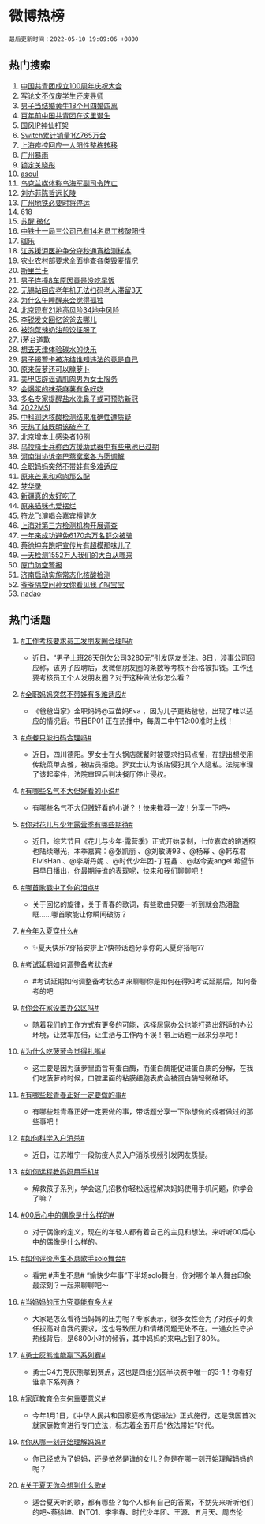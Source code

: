 # 微博热榜

`最后更新时间：2022-05-10 19:09:06 +0800`

## 热门搜索

1. [中国共青团成立100周年庆祝大会](https://m.weibo.cn/search?containerid=100103type%3D1%26t%3D10%26q%3D%23%E4%B8%AD%E5%9B%BD%E5%85%B1%E9%9D%92%E5%9B%A2%E6%88%90%E7%AB%8B100%E5%91%A8%E5%B9%B4%E5%BA%86%E7%A5%9D%E5%A4%A7%E4%BC%9A%23&stream_entry_id=51&isnewpage=1&extparam=seat%3D1%26c_type%3D51%26filter_type%3Drealtimehot%26cate%3D10103%26pos%3D0%26dgr%3D0%26display_time%3D1652180945%26pre_seqid%3D1652180945702027325217&luicode=10000011&lfid=106003type%253D25%2526t%253D3%2526disable_hot%253D1%2526filter_type%253Drealtimehot)
1. [写论文不仅废学生还废导师](https://m.weibo.cn/search?containerid=100103type%3D1%26t%3D10%26q%3D%23%E5%86%99%E8%AE%BA%E6%96%87%E4%B8%8D%E4%BB%85%E5%BA%9F%E5%AD%A6%E7%94%9F%E8%BF%98%E5%BA%9F%E5%AF%BC%E5%B8%88%23&stream_entry_id=31&isnewpage=1&extparam=seat%3D1%26flag%3D16%26filter_type%3Drealtimehot%26dgr%3D0%26realpos%3D1%26c_type%3D31%26lcate%3D5001%26pos%3D0%26cate%3D0%26display_time%3D1652180945%26pre_seqid%3D1652180945702027325217&luicode=10000011&lfid=106003type%253D25%2526t%253D3%2526disable_hot%253D1%2526filter_type%253Drealtimehot)
1. [男子当结婚黄牛18个月四婚四离](https://m.weibo.cn/search?containerid=100103type%3D1%26t%3D10%26q%3D%23%E7%94%B7%E5%AD%90%E5%BD%93%E7%BB%93%E5%A9%9A%E9%BB%84%E7%89%9B18%E4%B8%AA%E6%9C%88%E5%9B%9B%E5%A9%9A%E5%9B%9B%E7%A6%BB%23&stream_entry_id=31&isnewpage=1&extparam=seat%3D1%26flag%3D0%26filter_type%3Drealtimehot%26dgr%3D0%26realpos%3D2%26c_type%3D31%26lcate%3D5001%26pos%3D1%26cate%3D0%26display_time%3D1652180945%26pre_seqid%3D1652180945702027325217&luicode=10000011&lfid=106003type%253D25%2526t%253D3%2526disable_hot%253D1%2526filter_type%253Drealtimehot)
1. [百年前中国共青团在这里诞生](https://m.weibo.cn/search?containerid=100103type%3D1%26t%3D10%26q%3D%23%E7%99%BE%E5%B9%B4%E5%89%8D%E4%B8%AD%E5%9B%BD%E5%85%B1%E9%9D%92%E5%9B%A2%E5%9C%A8%E8%BF%99%E9%87%8C%E8%AF%9E%E7%94%9F%23&stream_entry_id=31&isnewpage=1&extparam=seat%3D1%26flag%3D0%26filter_type%3Drealtimehot%26dgr%3D0%26realpos%3D3%26c_type%3D31%26lcate%3D5001%26pos%3D2%26cate%3D0%26display_time%3D1652180945%26pre_seqid%3D1652180945702027325217&luicode=10000011&lfid=106003type%253D25%2526t%253D3%2526disable_hot%253D1%2526filter_type%253Drealtimehot)
1. [国风IP神仙打架](https://m.weibo.cn/search?containerid=100103type%3D1%26t%3D10%26q%3D%23%E5%9B%BD%E9%A3%8EIP%E7%A5%9E%E4%BB%99%E6%89%93%E6%9E%B6%23&stream_entry_id=31&isnewpage=1&extparam=seat%3D1%26adid%3D153886%26filter_type%3Drealtimehot%26dgr%3D0%26c_type%3D31%26lcate%3D5001%26pos%3D3%26cate%3D0%26display_time%3D1652180945%26pre_seqid%3D1652180945702027325217&luicode=10000011&lfid=106003type%253D25%2526t%253D3%2526disable_hot%253D1%2526filter_type%253Drealtimehot)
1. [Switch累计销量1亿765万台](https://m.weibo.cn/search?containerid=100103type%3D1%26t%3D10%26q%3D%23Switch%E7%B4%AF%E8%AE%A1%E9%94%80%E9%87%8F1%E4%BA%BF765%E4%B8%87%E5%8F%B0%23&stream_entry_id=31&isnewpage=1&extparam=seat%3D1%26flag%3D1%26filter_type%3Drealtimehot%26dgr%3D0%26realpos%3D4%26c_type%3D31%26lcate%3D5001%26pos%3D4%26cate%3D0%26display_time%3D1652180945%26pre_seqid%3D1652180945702027325217&luicode=10000011&lfid=106003type%253D25%2526t%253D3%2526disable_hot%253D1%2526filter_type%253Drealtimehot)
1. [上海疾控回应一人阳性整栋转移](https://m.weibo.cn/search?containerid=100103type%3D1%26t%3D10%26q%3D%23%E4%B8%8A%E6%B5%B7%E7%96%BE%E6%8E%A7%E5%9B%9E%E5%BA%94%E4%B8%80%E4%BA%BA%E9%98%B3%E6%80%A7%E6%95%B4%E6%A0%8B%E8%BD%AC%E7%A7%BB%23&stream_entry_id=31&isnewpage=1&extparam=seat%3D1%26flag%3D0%26filter_type%3Drealtimehot%26dgr%3D0%26realpos%3D5%26c_type%3D31%26lcate%3D5001%26pos%3D5%26cate%3D0%26display_time%3D1652180945%26pre_seqid%3D1652180945702027325217&luicode=10000011&lfid=106003type%253D25%2526t%253D3%2526disable_hot%253D1%2526filter_type%253Drealtimehot)
1. [广州暴雨](https://m.weibo.cn/search?containerid=100103type%3D1%26t%3D10%26q%3D%23%E5%B9%BF%E5%B7%9E%E6%9A%B4%E9%9B%A8%23&stream_entry_id=31&isnewpage=1&extparam=seat%3D1%26flag%3D0%26filter_type%3Drealtimehot%26dgr%3D0%26realpos%3D6%26c_type%3D31%26lcate%3D5001%26pos%3D6%26cate%3D0%26display_time%3D1652180945%26pre_seqid%3D1652180945702027325217&luicode=10000011&lfid=106003type%253D25%2526t%253D3%2526disable_hot%253D1%2526filter_type%253Drealtimehot)
1. [锁定关晓彤](https://m.weibo.cn/search?containerid=100103type%3D1%26t%3D10%26q%3D%23%E9%94%81%E5%AE%9A%E5%85%B3%E6%99%93%E5%BD%A4%23&stream_entry_id=31&isnewpage=1&extparam=seat%3D1%26adid%3D153786%26topic_ad%3D1%26filter_type%3Drealtimehot%26dgr%3D0%26c_type%3D31%26lcate%3D5001%26pos%3D7%26cate%3D0%26display_time%3D1652180945%26pre_seqid%3D1652180945702027325217&luicode=10000011&lfid=106003type%253D25%2526t%253D3%2526disable_hot%253D1%2526filter_type%253Drealtimehot)
1. [asoul](https://m.weibo.cn/search?containerid=100103type%3D1%26t%3D10%26q%3Dasoul&stream_entry_id=31&isnewpage=1&extparam=seat%3D1%26flag%3D1%26filter_type%3Drealtimehot%26dgr%3D0%26realpos%3D7%26c_type%3D31%26lcate%3D5001%26pos%3D8%26cate%3D0%26display_time%3D1652180945%26pre_seqid%3D1652180945702027325217&luicode=10000011&lfid=106003type%253D25%2526t%253D3%2526disable_hot%253D1%2526filter_type%253Drealtimehot)
1. [乌克兰媒体称乌海军副司令阵亡](https://m.weibo.cn/search?containerid=100103type%3D1%26t%3D10%26q%3D%23%E4%B9%8C%E5%85%8B%E5%85%B0%E5%AA%92%E4%BD%93%E7%A7%B0%E4%B9%8C%E6%B5%B7%E5%86%9B%E5%89%AF%E5%8F%B8%E4%BB%A4%E9%98%B5%E4%BA%A1%23&stream_entry_id=31&isnewpage=1&extparam=seat%3D1%26flag%3D1%26filter_type%3Drealtimehot%26dgr%3D0%26realpos%3D8%26c_type%3D31%26lcate%3D5001%26pos%3D9%26cate%3D0%26display_time%3D1652180945%26pre_seqid%3D1652180945702027325217&luicode=10000011&lfid=106003type%253D25%2526t%253D3%2526disable_hot%253D1%2526filter_type%253Drealtimehot)
1. [刘亦菲陈哲远长陵](https://m.weibo.cn/search?containerid=100103type%3D1%26t%3D10%26q%3D%23%E5%88%98%E4%BA%A6%E8%8F%B2%E9%99%88%E5%93%B2%E8%BF%9C%E9%95%BF%E9%99%B5%23&stream_entry_id=31&isnewpage=1&extparam=seat%3D1%26flag%3D0%26filter_type%3Drealtimehot%26dgr%3D0%26realpos%3D9%26c_type%3D31%26lcate%3D5001%26pos%3D10%26cate%3D0%26display_time%3D1652180945%26pre_seqid%3D1652180945702027325217&luicode=10000011&lfid=106003type%253D25%2526t%253D3%2526disable_hot%253D1%2526filter_type%253Drealtimehot)
1. [广州地铁必要时将停运](https://m.weibo.cn/search?containerid=100103type%3D1%26t%3D10%26q%3D%23%E5%B9%BF%E5%B7%9E%E5%9C%B0%E9%93%81%E5%BF%85%E8%A6%81%E6%97%B6%E5%B0%86%E5%81%9C%E8%BF%90%23&stream_entry_id=31&isnewpage=1&extparam=seat%3D1%26flag%3D0%26filter_type%3Drealtimehot%26dgr%3D0%26realpos%3D10%26c_type%3D31%26lcate%3D5001%26pos%3D11%26cate%3D0%26display_time%3D1652180945%26pre_seqid%3D1652180945702027325217&luicode=10000011&lfid=106003type%253D25%2526t%253D3%2526disable_hot%253D1%2526filter_type%253Drealtimehot)
1. [618](https://m.weibo.cn/search?containerid=100103type%3D1%26t%3D10%26q%3D%23618%23&stream_entry_id=31&isnewpage=1&extparam=seat%3D1%26flag%3D2%26filter_type%3Drealtimehot%26dgr%3D0%26realpos%3D11%26c_type%3D31%26lcate%3D5001%26pos%3D12%26cate%3D0%26display_time%3D1652180945%26pre_seqid%3D1652180945702027325217&luicode=10000011&lfid=106003type%253D25%2526t%253D3%2526disable_hot%253D1%2526filter_type%253Drealtimehot)
1. [苏醒 破亿](https://m.weibo.cn/search?containerid=100103type%3D1%26t%3D10%26q%3D%E8%8B%8F%E9%86%92+%E7%A0%B4%E4%BA%BF&stream_entry_id=31&isnewpage=1&extparam=seat%3D1%26flag%3D2%26filter_type%3Drealtimehot%26dgr%3D0%26realpos%3D12%26c_type%3D31%26lcate%3D5001%26pos%3D13%26cate%3D0%26display_time%3D1652180945%26pre_seqid%3D1652180945702027325217&luicode=10000011&lfid=106003type%253D25%2526t%253D3%2526disable_hot%253D1%2526filter_type%253Drealtimehot)
1. [中铁十一局三公司已有14名员工核酸阳性](https://m.weibo.cn/search?containerid=100103type%3D1%26t%3D10%26q%3D%23%E4%B8%AD%E9%93%81%E5%8D%81%E4%B8%80%E5%B1%80%E4%B8%89%E5%85%AC%E5%8F%B8%E5%B7%B2%E6%9C%8914%E5%90%8D%E5%91%98%E5%B7%A5%E6%A0%B8%E9%85%B8%E9%98%B3%E6%80%A7%23&stream_entry_id=31&isnewpage=1&extparam=seat%3D1%26flag%3D1%26filter_type%3Drealtimehot%26dgr%3D0%26realpos%3D13%26c_type%3D31%26lcate%3D5001%26pos%3D14%26cate%3D0%26display_time%3D1652180945%26pre_seqid%3D1652180945702027325217&luicode=10000011&lfid=106003type%253D25%2526t%253D3%2526disable_hot%253D1%2526filter_type%253Drealtimehot)
1. [珈乐](https://m.weibo.cn/search?containerid=100103type%3D1%26t%3D10%26q%3D%E7%8F%88%E4%B9%90&stream_entry_id=31&isnewpage=1&extparam=seat%3D1%26flag%3D1%26filter_type%3Drealtimehot%26dgr%3D0%26realpos%3D14%26c_type%3D31%26lcate%3D5001%26pos%3D15%26cate%3D0%26display_time%3D1652180945%26pre_seqid%3D1652180945702027325217&luicode=10000011&lfid=106003type%253D25%2526t%253D3%2526disable_hot%253D1%2526filter_type%253Drealtimehot)
1. [江苏援沪医护争分夺秒通宵检测样本](https://m.weibo.cn/search?containerid=100103type%3D1%26t%3D10%26q%3D%23%E6%B1%9F%E8%8B%8F%E6%8F%B4%E6%B2%AA%E5%8C%BB%E6%8A%A4%E4%BA%89%E5%88%86%E5%A4%BA%E7%A7%92%E9%80%9A%E5%AE%B5%E6%A3%80%E6%B5%8B%E6%A0%B7%E6%9C%AC%23&stream_entry_id=31&isnewpage=1&extparam=seat%3D1%26adid%3D153930%26flag%3D0%26filter_type%3Drealtimehot%26dgr%3D0%26realpos%3D15%26c_type%3D31%26lcate%3D5001%26pos%3D16%26cate%3D0%26display_time%3D1652180945%26pre_seqid%3D1652180945702027325217&luicode=10000011&lfid=106003type%253D25%2526t%253D3%2526disable_hot%253D1%2526filter_type%253Drealtimehot)
1. [农业农村部要求全面排查各类毁麦情况](https://m.weibo.cn/search?containerid=100103type%3D1%26t%3D10%26q%3D%23%E5%86%9C%E4%B8%9A%E5%86%9C%E6%9D%91%E9%83%A8%E8%A6%81%E6%B1%82%E5%85%A8%E9%9D%A2%E6%8E%92%E6%9F%A5%E5%90%84%E7%B1%BB%E6%AF%81%E9%BA%A6%E6%83%85%E5%86%B5%23&stream_entry_id=31&isnewpage=1&extparam=seat%3D1%26flag%3D0%26filter_type%3Drealtimehot%26dgr%3D0%26realpos%3D16%26c_type%3D31%26lcate%3D5001%26pos%3D17%26cate%3D0%26display_time%3D1652180945%26pre_seqid%3D1652180945702027325217&luicode=10000011&lfid=106003type%253D25%2526t%253D3%2526disable_hot%253D1%2526filter_type%253Drealtimehot)
1. [斯里兰卡](https://m.weibo.cn/search?containerid=100103type%3D1%26t%3D10%26q%3D%E6%96%AF%E9%87%8C%E5%85%B0%E5%8D%A1&stream_entry_id=31&isnewpage=1&extparam=seat%3D1%26flag%3D1%26filter_type%3Drealtimehot%26dgr%3D0%26realpos%3D17%26c_type%3D31%26lcate%3D5001%26pos%3D18%26cate%3D0%26display_time%3D1652180945%26pre_seqid%3D1652180945702027325217&luicode=10000011&lfid=106003type%253D25%2526t%253D3%2526disable_hot%253D1%2526filter_type%253Drealtimehot)
1. [男子连撞8车原因竟是没吃早饭](https://m.weibo.cn/search?containerid=100103type%3D1%26t%3D10%26q%3D%23%E7%94%B7%E5%AD%90%E8%BF%9E%E6%92%9E8%E8%BD%A6%E5%8E%9F%E5%9B%A0%E7%AB%9F%E6%98%AF%E6%B2%A1%E5%90%83%E6%97%A9%E9%A5%AD%23&stream_entry_id=31&isnewpage=1&extparam=seat%3D1%26flag%3D0%26filter_type%3Drealtimehot%26dgr%3D0%26realpos%3D18%26c_type%3D31%26lcate%3D5001%26pos%3D19%26cate%3D0%26display_time%3D1652180945%26pre_seqid%3D1652180945702027325217&luicode=10000011&lfid=106003type%253D25%2526t%253D3%2526disable_hot%253D1%2526filter_type%253Drealtimehot)
1. [无锡站回应老年机无法扫码老人滞留3天](https://m.weibo.cn/search?containerid=100103type%3D1%26t%3D10%26q%3D%23%E6%97%A0%E9%94%A1%E7%AB%99%E5%9B%9E%E5%BA%94%E8%80%81%E5%B9%B4%E6%9C%BA%E6%97%A0%E6%B3%95%E6%89%AB%E7%A0%81%E8%80%81%E4%BA%BA%E6%BB%9E%E7%95%993%E5%A4%A9%23&stream_entry_id=31&isnewpage=1&extparam=seat%3D1%26flag%3D1%26filter_type%3Drealtimehot%26dgr%3D0%26realpos%3D19%26c_type%3D31%26lcate%3D5001%26pos%3D20%26cate%3D0%26display_time%3D1652180945%26pre_seqid%3D1652180945702027325217&luicode=10000011&lfid=106003type%253D25%2526t%253D3%2526disable_hot%253D1%2526filter_type%253Drealtimehot)
1. [为什么午睡醒来会觉得孤独](https://m.weibo.cn/search?containerid=100103type%3D1%26t%3D10%26q%3D%23%E4%B8%BA%E4%BB%80%E4%B9%88%E5%8D%88%E7%9D%A1%E9%86%92%E6%9D%A5%E4%BC%9A%E8%A7%89%E5%BE%97%E5%AD%A4%E7%8B%AC%23&stream_entry_id=31&isnewpage=1&extparam=seat%3D1%26flag%3D1%26filter_type%3Drealtimehot%26dgr%3D0%26realpos%3D20%26c_type%3D31%26lcate%3D5001%26pos%3D21%26cate%3D0%26display_time%3D1652180945%26pre_seqid%3D1652180945702027325217&luicode=10000011&lfid=106003type%253D25%2526t%253D3%2526disable_hot%253D1%2526filter_type%253Drealtimehot)
1. [北京现有21地高风险34地中风险](https://m.weibo.cn/search?containerid=100103type%3D1%26t%3D10%26q%3D%23%E5%8C%97%E4%BA%AC%E7%8E%B0%E6%9C%8921%E5%9C%B0%E9%AB%98%E9%A3%8E%E9%99%A934%E5%9C%B0%E4%B8%AD%E9%A3%8E%E9%99%A9%23&stream_entry_id=31&isnewpage=1&extparam=seat%3D1%26flag%3D1%26filter_type%3Drealtimehot%26dgr%3D0%26realpos%3D21%26c_type%3D31%26lcate%3D5001%26pos%3D22%26cate%3D0%26display_time%3D1652180945%26pre_seqid%3D1652180945702027325217&luicode=10000011&lfid=106003type%253D25%2526t%253D3%2526disable_hot%253D1%2526filter_type%253Drealtimehot)
1. [李锐发文回忆爸爸去哪儿](https://m.weibo.cn/search?containerid=100103type%3D1%26t%3D10%26q%3D%23%E6%9D%8E%E9%94%90%E5%8F%91%E6%96%87%E5%9B%9E%E5%BF%86%E7%88%B8%E7%88%B8%E5%8E%BB%E5%93%AA%E5%84%BF%23&stream_entry_id=31&isnewpage=1&extparam=seat%3D1%26flag%3D0%26filter_type%3Drealtimehot%26dgr%3D0%26realpos%3D22%26c_type%3D31%26lcate%3D5001%26pos%3D23%26cate%3D0%26display_time%3D1652180945%26pre_seqid%3D1652180945702027325217&luicode=10000011&lfid=106003type%253D25%2526t%253D3%2526disable_hot%253D1%2526filter_type%253Drealtimehot)
1. [被泡菜辣奶油煎饺征服了](https://m.weibo.cn/search?containerid=100103type%3D1%26t%3D10%26q%3D%23%E8%A2%AB%E6%B3%A1%E8%8F%9C%E8%BE%A3%E5%A5%B6%E6%B2%B9%E7%85%8E%E9%A5%BA%E5%BE%81%E6%9C%8D%E4%BA%86%23&stream_entry_id=31&isnewpage=1&extparam=seat%3D1%26flag%3D0%26filter_type%3Drealtimehot%26dgr%3D0%26realpos%3D23%26c_type%3D31%26lcate%3D5001%26pos%3D24%26cate%3D0%26display_time%3D1652180945%26pre_seqid%3D1652180945702027325217&luicode=10000011&lfid=106003type%253D25%2526t%253D3%2526disable_hot%253D1%2526filter_type%253Drealtimehot)
1. [i茅台道歉](https://m.weibo.cn/search?containerid=100103type%3D1%26t%3D10%26q%3D%23i%E8%8C%85%E5%8F%B0%E9%81%93%E6%AD%89%23&stream_entry_id=31&isnewpage=1&extparam=seat%3D1%26flag%3D0%26filter_type%3Drealtimehot%26dgr%3D0%26realpos%3D24%26c_type%3D31%26lcate%3D5001%26pos%3D25%26cate%3D0%26display_time%3D1652180945%26pre_seqid%3D1652180945702027325217&luicode=10000011&lfid=106003type%253D25%2526t%253D3%2526disable_hot%253D1%2526filter_type%253Drealtimehot)
1. [想去天津体验碳水的快乐](https://m.weibo.cn/search?containerid=100103type%3D1%26t%3D10%26q%3D%23%E6%83%B3%E5%8E%BB%E5%A4%A9%E6%B4%A5%E4%BD%93%E9%AA%8C%E7%A2%B3%E6%B0%B4%E7%9A%84%E5%BF%AB%E4%B9%90%23&stream_entry_id=31&isnewpage=1&extparam=seat%3D1%26flag%3D0%26filter_type%3Drealtimehot%26dgr%3D0%26realpos%3D25%26c_type%3D31%26lcate%3D5001%26pos%3D26%26cate%3D0%26display_time%3D1652180945%26pre_seqid%3D1652180945702027325217&luicode=10000011&lfid=106003type%253D25%2526t%253D3%2526disable_hot%253D1%2526filter_type%253Drealtimehot)
1. [男子报警卡被冻结谁知违法的竟是自己](https://m.weibo.cn/search?containerid=100103type%3D1%26t%3D10%26q%3D%23%E7%94%B7%E5%AD%90%E6%8A%A5%E8%AD%A6%E5%8D%A1%E8%A2%AB%E5%86%BB%E7%BB%93%E8%B0%81%E7%9F%A5%E8%BF%9D%E6%B3%95%E7%9A%84%E7%AB%9F%E6%98%AF%E8%87%AA%E5%B7%B1%23&stream_entry_id=31&isnewpage=1&extparam=seat%3D1%26flag%3D1%26filter_type%3Drealtimehot%26dgr%3D0%26realpos%3D26%26c_type%3D31%26lcate%3D5001%26pos%3D27%26cate%3D0%26display_time%3D1652180945%26pre_seqid%3D1652180945702027325217&luicode=10000011&lfid=106003type%253D25%2526t%253D3%2526disable_hot%253D1%2526filter_type%253Drealtimehot)
1. [原来菠萝还可以腌萝卜](https://m.weibo.cn/search?containerid=100103type%3D1%26t%3D10%26q%3D%23%E5%8E%9F%E6%9D%A5%E8%8F%A0%E8%90%9D%E8%BF%98%E5%8F%AF%E4%BB%A5%E8%85%8C%E8%90%9D%E5%8D%9C%23&stream_entry_id=31&isnewpage=1&extparam=seat%3D1%26flag%3D1%26filter_type%3Drealtimehot%26dgr%3D0%26realpos%3D27%26c_type%3D31%26lcate%3D5001%26pos%3D28%26cate%3D0%26display_time%3D1652180945%26pre_seqid%3D1652180945702027325217&luicode=10000011&lfid=106003type%253D25%2526t%253D3%2526disable_hot%253D1%2526filter_type%253Drealtimehot)
1. [美甲店辟谣请肌肉男为女士服务](https://m.weibo.cn/search?containerid=100103type%3D1%26t%3D10%26q%3D%23%E7%BE%8E%E7%94%B2%E5%BA%97%E8%BE%9F%E8%B0%A3%E8%AF%B7%E8%82%8C%E8%82%89%E7%94%B7%E4%B8%BA%E5%A5%B3%E5%A3%AB%E6%9C%8D%E5%8A%A1%23&stream_entry_id=31&isnewpage=1&extparam=seat%3D1%26flag%3D1%26filter_type%3Drealtimehot%26dgr%3D0%26realpos%3D28%26c_type%3D31%26lcate%3D5001%26pos%3D29%26cate%3D0%26display_time%3D1652180945%26pre_seqid%3D1652180945702027325217&luicode=10000011&lfid=106003type%253D25%2526t%253D3%2526disable_hot%253D1%2526filter_type%253Drealtimehot)
1. [会爆浆的抹茶麻薯有多好吃](https://m.weibo.cn/search?containerid=100103type%3D1%26t%3D10%26q%3D%23%E4%BC%9A%E7%88%86%E6%B5%86%E7%9A%84%E6%8A%B9%E8%8C%B6%E9%BA%BB%E8%96%AF%E6%9C%89%E5%A4%9A%E5%A5%BD%E5%90%83%23&stream_entry_id=31&isnewpage=1&extparam=seat%3D1%26flag%3D1%26filter_type%3Drealtimehot%26dgr%3D0%26realpos%3D29%26c_type%3D31%26lcate%3D5001%26pos%3D30%26cate%3D0%26display_time%3D1652180945%26pre_seqid%3D1652180945702027325217&luicode=10000011&lfid=106003type%253D25%2526t%253D3%2526disable_hot%253D1%2526filter_type%253Drealtimehot)
1. [多名专家提醒盐水洗鼻子或可预防新冠](https://m.weibo.cn/search?containerid=100103type%3D1%26t%3D10%26q%3D%23%E5%A4%9A%E5%90%8D%E4%B8%93%E5%AE%B6%E6%8F%90%E9%86%92%E7%9B%90%E6%B0%B4%E6%B4%97%E9%BC%BB%E5%AD%90%E6%88%96%E5%8F%AF%E9%A2%84%E9%98%B2%E6%96%B0%E5%86%A0%23&stream_entry_id=31&isnewpage=1&extparam=seat%3D1%26flag%3D1%26filter_type%3Drealtimehot%26dgr%3D0%26realpos%3D30%26c_type%3D31%26lcate%3D5001%26pos%3D31%26cate%3D0%26display_time%3D1652180945%26pre_seqid%3D1652180945702027325217&luicode=10000011&lfid=106003type%253D25%2526t%253D3%2526disable_hot%253D1%2526filter_type%253Drealtimehot)
1. [2022MSI](https://m.weibo.cn/search?containerid=100103type%3D1%26t%3D10%26q%3D2022MSI&stream_entry_id=31&isnewpage=1&extparam=seat%3D1%26flag%3D0%26filter_type%3Drealtimehot%26dgr%3D0%26realpos%3D31%26c_type%3D31%26lcate%3D5001%26pos%3D32%26cate%3D0%26display_time%3D1652180945%26pre_seqid%3D1652180945702027325217&luicode=10000011&lfid=106003type%253D25%2526t%253D3%2526disable_hot%253D1%2526filter_type%253Drealtimehot)
1. [中科润达核酸检测结果准确性遭质疑](https://m.weibo.cn/search?containerid=100103type%3D1%26t%3D10%26q%3D%23%E4%B8%AD%E7%A7%91%E6%B6%A6%E8%BE%BE%E6%A0%B8%E9%85%B8%E6%A3%80%E6%B5%8B%E7%BB%93%E6%9E%9C%E5%87%86%E7%A1%AE%E6%80%A7%E9%81%AD%E8%B4%A8%E7%96%91%23&stream_entry_id=31&isnewpage=1&extparam=seat%3D1%26flag%3D1%26filter_type%3Drealtimehot%26dgr%3D0%26realpos%3D32%26c_type%3D31%26lcate%3D5001%26pos%3D33%26cate%3D0%26display_time%3D1652180945%26pre_seqid%3D1652180945702027325217&luicode=10000011&lfid=106003type%253D25%2526t%253D3%2526disable_hot%253D1%2526filter_type%253Drealtimehot)
1. [天热了陆既明该破产了](https://m.weibo.cn/search?containerid=100103type%3D1%26t%3D10%26q%3D%23%E5%A4%A9%E7%83%AD%E4%BA%86%E9%99%86%E6%97%A2%E6%98%8E%E8%AF%A5%E7%A0%B4%E4%BA%A7%E4%BA%86%23&stream_entry_id=31&isnewpage=1&extparam=seat%3D1%26flag%3D1%26filter_type%3Drealtimehot%26dgr%3D0%26realpos%3D33%26c_type%3D31%26lcate%3D5001%26pos%3D34%26cate%3D0%26display_time%3D1652180945%26pre_seqid%3D1652180945702027325217&luicode=10000011&lfid=106003type%253D25%2526t%253D3%2526disable_hot%253D1%2526filter_type%253Drealtimehot)
1. [北京增本土感染者16例](https://m.weibo.cn/search?containerid=100103type%3D1%26t%3D10%26q%3D%23%E5%8C%97%E4%BA%AC%E5%A2%9E%E6%9C%AC%E5%9C%9F%E6%84%9F%E6%9F%93%E8%80%8516%E4%BE%8B%23&stream_entry_id=31&isnewpage=1&extparam=seat%3D1%26flag%3D0%26filter_type%3Drealtimehot%26dgr%3D0%26realpos%3D34%26c_type%3D31%26lcate%3D5001%26pos%3D35%26cate%3D0%26display_time%3D1652180945%26pre_seqid%3D1652180945702027325217&luicode=10000011&lfid=106003type%253D25%2526t%253D3%2526disable_hot%253D1%2526filter_type%253Drealtimehot)
1. [乌投降士兵称西方援助武器中有些电池已过期](https://m.weibo.cn/search?containerid=100103type%3D1%26t%3D10%26q%3D%23%E4%B9%8C%E6%8A%95%E9%99%8D%E5%A3%AB%E5%85%B5%E7%A7%B0%E8%A5%BF%E6%96%B9%E6%8F%B4%E5%8A%A9%E6%AD%A6%E5%99%A8%E4%B8%AD%E6%9C%89%E4%BA%9B%E7%94%B5%E6%B1%A0%E5%B7%B2%E8%BF%87%E6%9C%9F%23&stream_entry_id=31&isnewpage=1&extparam=seat%3D1%26flag%3D0%26filter_type%3Drealtimehot%26dgr%3D0%26realpos%3D35%26c_type%3D31%26lcate%3D5001%26pos%3D36%26cate%3D0%26display_time%3D1652180945%26pre_seqid%3D1652180945702027325217&luicode=10000011&lfid=106003type%253D25%2526t%253D3%2526disable_hot%253D1%2526filter_type%253Drealtimehot)
1. [河南消协诉辛巴燕窝案各方愿调解](https://m.weibo.cn/search?containerid=100103type%3D1%26t%3D10%26q%3D%23%E6%B2%B3%E5%8D%97%E6%B6%88%E5%8D%8F%E8%AF%89%E8%BE%9B%E5%B7%B4%E7%87%95%E7%AA%9D%E6%A1%88%E5%90%84%E6%96%B9%E6%84%BF%E8%B0%83%E8%A7%A3%23&stream_entry_id=31&isnewpage=1&extparam=seat%3D1%26flag%3D1%26filter_type%3Drealtimehot%26dgr%3D0%26realpos%3D36%26c_type%3D31%26lcate%3D5001%26pos%3D37%26cate%3D0%26display_time%3D1652180945%26pre_seqid%3D1652180945702027325217&luicode=10000011&lfid=106003type%253D25%2526t%253D3%2526disable_hot%253D1%2526filter_type%253Drealtimehot)
1. [全职妈妈突然不带娃有多难适应](https://m.weibo.cn/search?containerid=100103type%3D1%26t%3D10%26q%3D%23%E5%85%A8%E8%81%8C%E5%A6%88%E5%A6%88%E7%AA%81%E7%84%B6%E4%B8%8D%E5%B8%A6%E5%A8%83%E6%9C%89%E5%A4%9A%E9%9A%BE%E9%80%82%E5%BA%94%23&stream_entry_id=31&isnewpage=1&extparam=seat%3D1%26flag%3D1%26filter_type%3Drealtimehot%26dgr%3D0%26realpos%3D37%26c_type%3D31%26lcate%3D5001%26pos%3D38%26cate%3D0%26display_time%3D1652180945%26pre_seqid%3D1652180945702027325217&luicode=10000011&lfid=106003type%253D25%2526t%253D3%2526disable_hot%253D1%2526filter_type%253Drealtimehot)
1. [原来芒果和鸡肉那么配](https://m.weibo.cn/search?containerid=100103type%3D1%26t%3D10%26q%3D%23%E5%8E%9F%E6%9D%A5%E8%8A%92%E6%9E%9C%E5%92%8C%E9%B8%A1%E8%82%89%E9%82%A3%E4%B9%88%E9%85%8D%23&stream_entry_id=31&isnewpage=1&extparam=seat%3D1%26flag%3D1%26filter_type%3Drealtimehot%26dgr%3D0%26realpos%3D38%26c_type%3D31%26lcate%3D5001%26pos%3D39%26cate%3D0%26display_time%3D1652180945%26pre_seqid%3D1652180945702027325217&luicode=10000011&lfid=106003type%253D25%2526t%253D3%2526disable_hot%253D1%2526filter_type%253Drealtimehot)
1. [梦华录](https://m.weibo.cn/search?containerid=100103type%3D1%26t%3D10%26q%3D%E6%A2%A6%E5%8D%8E%E5%BD%95&stream_entry_id=31&isnewpage=1&extparam=seat%3D1%26flag%3D0%26filter_type%3Drealtimehot%26dgr%3D0%26realpos%3D39%26c_type%3D31%26lcate%3D5001%26pos%3D40%26cate%3D0%26display_time%3D1652180945%26pre_seqid%3D1652180945702027325217&luicode=10000011&lfid=106003type%253D25%2526t%253D3%2526disable_hot%253D1%2526filter_type%253Drealtimehot)
1. [新疆真的太好吃了](https://m.weibo.cn/search?containerid=100103type%3D1%26t%3D10%26q%3D%23%E6%96%B0%E7%96%86%E7%9C%9F%E7%9A%84%E5%A4%AA%E5%A5%BD%E5%90%83%E4%BA%86%23&stream_entry_id=31&isnewpage=1&extparam=seat%3D1%26flag%3D0%26filter_type%3Drealtimehot%26dgr%3D0%26realpos%3D40%26c_type%3D31%26lcate%3D5001%26pos%3D41%26cate%3D0%26display_time%3D1652180945%26pre_seqid%3D1652180945702027325217&luicode=10000011&lfid=106003type%253D25%2526t%253D3%2526disable_hot%253D1%2526filter_type%253Drealtimehot)
1. [原来猫咪也爱摆烂](https://m.weibo.cn/search?containerid=100103type%3D1%26t%3D10%26q%3D%23%E5%8E%9F%E6%9D%A5%E7%8C%AB%E5%92%AA%E4%B9%9F%E7%88%B1%E6%91%86%E7%83%82%23&stream_entry_id=31&isnewpage=1&extparam=seat%3D1%26flag%3D1%26filter_type%3Drealtimehot%26dgr%3D0%26realpos%3D41%26c_type%3D31%26lcate%3D5001%26pos%3D42%26cate%3D0%26display_time%3D1652180945%26pre_seqid%3D1652180945702027325217&luicode=10000011&lfid=106003type%253D25%2526t%253D3%2526disable_hot%253D1%2526filter_type%253Drealtimehot)
1. [符龙飞演唱会嘉宾檀健次](https://m.weibo.cn/search?containerid=100103type%3D1%26t%3D10%26q%3D%23%E7%AC%A6%E9%BE%99%E9%A3%9E%E6%BC%94%E5%94%B1%E4%BC%9A%E5%98%89%E5%AE%BE%E6%AA%80%E5%81%A5%E6%AC%A1%23&stream_entry_id=31&isnewpage=1&extparam=seat%3D1%26flag%3D0%26filter_type%3Drealtimehot%26dgr%3D0%26realpos%3D42%26c_type%3D31%26lcate%3D5001%26pos%3D43%26cate%3D0%26display_time%3D1652180945%26pre_seqid%3D1652180945702027325217&luicode=10000011&lfid=106003type%253D25%2526t%253D3%2526disable_hot%253D1%2526filter_type%253Drealtimehot)
1. [上海对第三方检测机构开展调查](https://m.weibo.cn/search?containerid=100103type%3D1%26t%3D10%26q%3D%23%E4%B8%8A%E6%B5%B7%E5%AF%B9%E7%AC%AC%E4%B8%89%E6%96%B9%E6%A3%80%E6%B5%8B%E6%9C%BA%E6%9E%84%E5%BC%80%E5%B1%95%E8%B0%83%E6%9F%A5%23&stream_entry_id=31&isnewpage=1&extparam=seat%3D1%26flag%3D0%26filter_type%3Drealtimehot%26dgr%3D0%26realpos%3D43%26c_type%3D31%26lcate%3D5001%26pos%3D44%26cate%3D0%26display_time%3D1652180945%26pre_seqid%3D1652180945702027325217&luicode=10000011&lfid=106003type%253D25%2526t%253D3%2526disable_hot%253D1%2526filter_type%253Drealtimehot)
1. [一年来成功避免6170余万名群众被骗](https://m.weibo.cn/search?containerid=100103type%3D1%26t%3D10%26q%3D%23%E4%B8%80%E5%B9%B4%E6%9D%A5%E6%88%90%E5%8A%9F%E9%81%BF%E5%85%8D6170%E4%BD%99%E4%B8%87%E5%90%8D%E7%BE%A4%E4%BC%97%E8%A2%AB%E9%AA%97%23&stream_entry_id=31&isnewpage=1&extparam=seat%3D1%26flag%3D0%26filter_type%3Drealtimehot%26dgr%3D0%26realpos%3D44%26c_type%3D31%26lcate%3D5001%26pos%3D45%26cate%3D0%26display_time%3D1652180945%26pre_seqid%3D1652180945702027325217&luicode=10000011&lfid=106003type%253D25%2526t%253D3%2526disable_hot%253D1%2526filter_type%253Drealtimehot)
1. [蔡徐坤奔跑吧宣传片有超模那味儿了](https://m.weibo.cn/search?containerid=100103type%3D1%26t%3D10%26q%3D%23%E8%94%A1%E5%BE%90%E5%9D%A4%E5%A5%94%E8%B7%91%E5%90%A7%E5%AE%A3%E4%BC%A0%E7%89%87%E6%9C%89%E8%B6%85%E6%A8%A1%E9%82%A3%E5%91%B3%E5%84%BF%E4%BA%86%23&stream_entry_id=31&isnewpage=1&extparam=seat%3D1%26flag%3D0%26filter_type%3Drealtimehot%26dgr%3D0%26realpos%3D45%26c_type%3D31%26lcate%3D5001%26pos%3D46%26cate%3D0%26display_time%3D1652180945%26pre_seqid%3D1652180945702027325217&luicode=10000011&lfid=106003type%253D25%2526t%253D3%2526disable_hot%253D1%2526filter_type%253Drealtimehot)
1. [一天检测1552万人我们的大白从哪来](https://m.weibo.cn/search?containerid=100103type%3D1%26t%3D10%26q%3D%23%E4%B8%80%E5%A4%A9%E6%A3%80%E6%B5%8B1552%E4%B8%87%E4%BA%BA%E6%88%91%E4%BB%AC%E7%9A%84%E5%A4%A7%E7%99%BD%E4%BB%8E%E5%93%AA%E6%9D%A5%23&stream_entry_id=31&isnewpage=1&extparam=seat%3D1%26flag%3D0%26filter_type%3Drealtimehot%26dgr%3D0%26realpos%3D46%26c_type%3D31%26lcate%3D5001%26pos%3D47%26cate%3D0%26display_time%3D1652180945%26pre_seqid%3D1652180945702027325217&luicode=10000011&lfid=106003type%253D25%2526t%253D3%2526disable_hot%253D1%2526filter_type%253Drealtimehot)
1. [厦门防空警报](https://m.weibo.cn/search?containerid=100103type%3D1%26t%3D10%26q%3D%23%E5%8E%A6%E9%97%A8%E9%98%B2%E7%A9%BA%E8%AD%A6%E6%8A%A5%23&stream_entry_id=31&isnewpage=1&extparam=seat%3D1%26flag%3D0%26filter_type%3Drealtimehot%26dgr%3D0%26realpos%3D47%26c_type%3D31%26lcate%3D5001%26pos%3D48%26cate%3D0%26display_time%3D1652180945%26pre_seqid%3D1652180945702027325217&luicode=10000011&lfid=106003type%253D25%2526t%253D3%2526disable_hot%253D1%2526filter_type%253Drealtimehot)
1. [济南启动实施常态化核酸检测](https://m.weibo.cn/search?containerid=100103type%3D1%26t%3D10%26q%3D%23%E6%B5%8E%E5%8D%97%E5%90%AF%E5%8A%A8%E5%AE%9E%E6%96%BD%E5%B8%B8%E6%80%81%E5%8C%96%E6%A0%B8%E9%85%B8%E6%A3%80%E6%B5%8B%23&stream_entry_id=31&isnewpage=1&extparam=seat%3D1%26flag%3D1%26filter_type%3Drealtimehot%26dgr%3D0%26realpos%3D48%26c_type%3D31%26lcate%3D5001%26pos%3D49%26cate%3D0%26display_time%3D1652180945%26pre_seqid%3D1652180945702027325217&luicode=10000011&lfid=106003type%253D25%2526t%253D3%2526disable_hot%253D1%2526filter_type%253Drealtimehot)
1. [爷爷隔空问孙女你看见我了吗宝宝](https://m.weibo.cn/search?containerid=100103type%3D1%26t%3D10%26q%3D%23%E7%88%B7%E7%88%B7%E9%9A%94%E7%A9%BA%E9%97%AE%E5%AD%99%E5%A5%B3%E4%BD%A0%E7%9C%8B%E8%A7%81%E6%88%91%E4%BA%86%E5%90%97%E5%AE%9D%E5%AE%9D%23&stream_entry_id=31&isnewpage=1&extparam=seat%3D1%26flag%3D0%26filter_type%3Drealtimehot%26dgr%3D0%26realpos%3D49%26c_type%3D31%26lcate%3D5001%26pos%3D50%26cate%3D0%26display_time%3D1652180945%26pre_seqid%3D1652180945702027325217&luicode=10000011&lfid=106003type%253D25%2526t%253D3%2526disable_hot%253D1%2526filter_type%253Drealtimehot)
1. [nadao](https://m.weibo.cn/search?containerid=100103type%3D1%26t%3D10%26q%3D%23nadao%23&stream_entry_id=31&isnewpage=1&extparam=seat%3D1%26flag%3D0%26filter_type%3Drealtimehot%26dgr%3D0%26realpos%3D50%26c_type%3D31%26lcate%3D5001%26pos%3D51%26cate%3D0%26display_time%3D1652180945%26pre_seqid%3D1652180945702027325217&luicode=10000011&lfid=106003type%253D25%2526t%253D3%2526disable_hot%253D1%2526filter_type%253Drealtimehot)

## 热门话题

1. [#工作考核要求员工发朋友圈合理吗#](https://m.weibo.cn/search?containerid=231522type%3D1%26t%3D10%26q%3D%23%E5%B7%A5%E4%BD%9C%E8%80%83%E6%A0%B8%E8%A6%81%E6%B1%82%E5%91%98%E5%B7%A5%E5%8F%91%E6%9C%8B%E5%8F%8B%E5%9C%88%E5%90%88%E7%90%86%E5%90%97%23&stream_entry_id=128&isnewpage=1&extparam=seat%3D1%26c_type%3D128%26lcate%3D5004%26unitid%3D43356%26pos%3D1-0-0%26cate%3D5004%26dgr%3D0%26display_time%3D1652180946%26pre_seqid%3D1652180946782028363302&luicode=10000011&lfid=231648_-_4)
    - 近日，“男子上班28天倒欠公司3280元”引发网友关注。8日，涉事公司回应称，该男子应聘后，发微信朋友圈的条数等考核不合格被扣钱。工作还要考核员工个人发朋友圈？对于这种做法你怎么看？

1. [#全职妈妈突然不带娃有多难适应#](https://m.weibo.cn/search?containerid=231522type%3D1%26t%3D10%26q%3D%23%E5%85%A8%E8%81%8C%E5%A6%88%E5%A6%88%E7%AA%81%E7%84%B6%E4%B8%8D%E5%B8%A6%E5%A8%83%E6%9C%89%E5%A4%9A%E9%9A%BE%E9%80%82%E5%BA%94%23&stream_entry_id=128&isnewpage=1&extparam=seat%3D1%26c_type%3D128%26lcate%3D5004%26unitid%3D43362%26pos%3D1-0-1%26cate%3D5004%26dgr%3D0%26display_time%3D1652180946%26pre_seqid%3D1652180946782028363302&luicode=10000011&lfid=231648_-_4)
    - 《爸爸当家》全职妈妈@豆苗妈Eva ，因为儿子更粘爸爸，出现了难以适应的情况后。节目EP01 正在热播中，每周二中午12:00准时上线！

1. [#点餐只能扫码合理吗#](https://m.weibo.cn/search?containerid=231522type%3D1%26t%3D10%26q%3D%23%E7%82%B9%E9%A4%90%E5%8F%AA%E8%83%BD%E6%89%AB%E7%A0%81%E5%90%88%E7%90%86%E5%90%97%23&stream_entry_id=128&isnewpage=1&extparam=seat%3D1%26c_type%3D128%26lcate%3D5004%26unitid%3D43350%26pos%3D1-0-2%26cate%3D5004%26dgr%3D0%26display_time%3D1652180946%26pre_seqid%3D1652180946782028363302&luicode=10000011&lfid=231648_-_4)
    - 近日，四川德阳。罗女士在火锅店就餐时被要求扫码点餐，在提出想使用传统菜单点餐，被店员拒绝。罗女士认为该店侵犯其个人隐私。法院审理了该起案件，法院审理后判决餐厅停止侵权。

1. [#有哪些名气不大但好看的小说#](https://m.weibo.cn/search?containerid=231522type%3D1%26t%3D10%26q%3D%23%E6%9C%89%E5%93%AA%E4%BA%9B%E5%90%8D%E6%B0%94%E4%B8%8D%E5%A4%A7%E4%BD%86%E5%A5%BD%E7%9C%8B%E7%9A%84%E5%B0%8F%E8%AF%B4%23&stream_entry_id=128&isnewpage=1&extparam=seat%3D1%26c_type%3D128%26lcate%3D5004%26unitid%3D43340%26pos%3D1-0-3%26cate%3D5004%26dgr%3D0%26display_time%3D1652180946%26pre_seqid%3D1652180946782028363302&luicode=10000011&lfid=231648_-_4)
    - 有哪些名气不大但贼好看的小说？！快来推荐一波！分享一下吧~

1. [#你对花儿与少年露营季有哪些期待#](https://m.weibo.cn/search?containerid=231522type%3D1%26t%3D10%26q%3D%23%E4%BD%A0%E5%AF%B9%E8%8A%B1%E5%84%BF%E4%B8%8E%E5%B0%91%E5%B9%B4%E9%9C%B2%E8%90%A5%E5%AD%A3%E6%9C%89%E5%93%AA%E4%BA%9B%E6%9C%9F%E5%BE%85%23&stream_entry_id=128&isnewpage=1&extparam=seat%3D1%26c_type%3D128%26lcate%3D5004%26unitid%3D43344%26pos%3D1-0-4%26cate%3D5004%26dgr%3D0%26display_time%3D1652180946%26pre_seqid%3D1652180946782028363302&luicode=10000011&lfid=231648_-_4)
    - 近日，综艺节目《花儿与少年·露营季》正式开始录制，七位嘉宾的路透照也陆续曝光，本季嘉宾：@张凯丽 、@刘敏涛93 、@杨幂 、@韩东君ElvisHan 、@李斯丹妮 、@时代少年团-丁程鑫 、@赵今麦angel  希望节目早日播出，你最期待谁的表现呢，快来和我们聊聊吧！

1. [#哪首歌戳中了你的泪点#](https://m.weibo.cn/search?containerid=231522type%3D1%26t%3D10%26q%3D%23%E5%93%AA%E9%A6%96%E6%AD%8C%E6%88%B3%E4%B8%AD%E4%BA%86%E4%BD%A0%E7%9A%84%E6%B3%AA%E7%82%B9%23&stream_entry_id=128&isnewpage=1&extparam=seat%3D1%26c_type%3D128%26lcate%3D5004%26unitid%3D43351%26pos%3D1-0-5%26cate%3D5004%26dgr%3D0%26display_time%3D1652180946%26pre_seqid%3D1652180946782028363302&luicode=10000011&lfid=231648_-_4)
    - 关于回忆的旋律，关于青春的歌词，有些歌曲只要一听到就会热泪盈眶……哪首歌能让你瞬间破防？

1. [#今年入夏穿什么#](https://m.weibo.cn/search?containerid=231522type%3D1%26t%3D10%26q%3D%23%E4%BB%8A%E5%B9%B4%E5%85%A5%E5%A4%8F%E7%A9%BF%E4%BB%80%E4%B9%88%23&stream_entry_id=128&isnewpage=1&extparam=seat%3D1%26c_type%3D128%26lcate%3D5004%26unitid%3D43368%26pos%3D1-0-6%26cate%3D5004%26dgr%3D0%26display_time%3D1652180946%26pre_seqid%3D1652180946782028363302&luicode=10000011&lfid=231648_-_4)
    - ✨夏天快乐?穿搭安排上?快带话题分享你的入夏穿搭吧??

1. [#考试延期如何调整备考状态#](https://m.weibo.cn/search?containerid=231522type%3D1%26t%3D10%26q%3D%23%E8%80%83%E8%AF%95%E5%BB%B6%E6%9C%9F%E5%A6%82%E4%BD%95%E8%B0%83%E6%95%B4%E5%A4%87%E8%80%83%E7%8A%B6%E6%80%81%23&stream_entry_id=128&isnewpage=1&extparam=seat%3D1%26c_type%3D128%26lcate%3D5004%26unitid%3D43353%26pos%3D1-0-7%26cate%3D5004%26dgr%3D0%26display_time%3D1652180946%26pre_seqid%3D1652180946782028363302&luicode=10000011&lfid=231648_-_4)
    - #考试延期如何调整备考状态# 来聊聊你是如何在得知考试延期后，如何备考的吧

1. [#你会在家设置办公区吗#](https://m.weibo.cn/search?containerid=231522type%3D1%26t%3D10%26q%3D%23%E4%BD%A0%E4%BC%9A%E5%9C%A8%E5%AE%B6%E8%AE%BE%E7%BD%AE%E5%8A%9E%E5%85%AC%E5%8C%BA%E5%90%97%23&stream_entry_id=128&isnewpage=1&extparam=seat%3D1%26c_type%3D128%26lcate%3D5004%26unitid%3D43370%26pos%3D1-0-8%26cate%3D5004%26dgr%3D0%26display_time%3D1652180946%26pre_seqid%3D1652180946782028363302&luicode=10000011&lfid=231648_-_4)
    - 随着我们的工作方式有更多的可能，选择居家办公也能打造出舒适的办公环境，让效率加倍，让生活与工作两不误！带上话题一起来分享吧！

1. [#为什么吃菠萝会觉得扎嘴#](https://m.weibo.cn/search?containerid=231522type%3D1%26t%3D10%26q%3D%23%E4%B8%BA%E4%BB%80%E4%B9%88%E5%90%83%E8%8F%A0%E8%90%9D%E4%BC%9A%E8%A7%89%E5%BE%97%E6%89%8E%E5%98%B4%23&stream_entry_id=128&isnewpage=1&extparam=seat%3D1%26c_type%3D128%26lcate%3D5004%26unitid%3D43357%26pos%3D1-0-9%26cate%3D5004%26dgr%3D0%26display_time%3D1652180946%26pre_seqid%3D1652180946782028363302&luicode=10000011&lfid=231648_-_4)
    - 这主要是因为菠萝里面含有蛋白酶，而蛋白酶能促进蛋白质的分解，在我们吃菠萝的时候，口腔里面的粘膜细胞表皮会被蛋白酶轻微破坏。

1. [#有哪些趁青春正好一定要做的事#](https://m.weibo.cn/search?containerid=231522type%3D1%26t%3D10%26q%3D%23%E6%9C%89%E5%93%AA%E4%BA%9B%E8%B6%81%E9%9D%92%E6%98%A5%E6%AD%A3%E5%A5%BD%E4%B8%80%E5%AE%9A%E8%A6%81%E5%81%9A%E7%9A%84%E4%BA%8B%23&stream_entry_id=128&isnewpage=1&extparam=seat%3D1%26c_type%3D128%26lcate%3D5004%26unitid%3D43369%26pos%3D1-0-10%26cate%3D5004%26dgr%3D0%26display_time%3D1652180946%26pre_seqid%3D1652180946782028363302&luicode=10000011&lfid=231648_-_4)
    - 有哪些趁青春正好一定要做的事，带话题分享一下你想做的或者做过的那些事吧！

1. [#如何科学入户消杀#](https://m.weibo.cn/search?containerid=231522type%3D1%26t%3D10%26q%3D%23%E5%A6%82%E4%BD%95%E7%A7%91%E5%AD%A6%E5%85%A5%E6%88%B7%E6%B6%88%E6%9D%80%23&stream_entry_id=128&isnewpage=1&extparam=seat%3D1%26c_type%3D128%26lcate%3D5004%26unitid%3D43359%26pos%3D1-0-11%26cate%3D5004%26dgr%3D0%26display_time%3D1652180946%26pre_seqid%3D1652180946782028363302&luicode=10000011&lfid=231648_-_4)
    - 近日，江苏睢宁一段防疫人员入户消杀视频引发网友质疑。

1. [#如何远程教妈妈用手机#](https://m.weibo.cn/search?containerid=231522type%3D1%26t%3D10%26q%3D%23%E5%A6%82%E4%BD%95%E8%BF%9C%E7%A8%8B%E6%95%99%E5%A6%88%E5%A6%88%E7%94%A8%E6%89%8B%E6%9C%BA%23&stream_entry_id=128&isnewpage=1&extparam=seat%3D1%26c_type%3D128%26lcate%3D5004%26unitid%3D43319%26pos%3D1-0-12%26cate%3D5004%26dgr%3D0%26display_time%3D1652180946%26pre_seqid%3D1652180946782028363302&luicode=10000011&lfid=231648_-_4)
    - 解救孩子系列，学会这几招教你轻松远程解决妈妈使用手机问题，你学会了嘛？

1. [#00后心中的偶像是什么样的#](https://m.weibo.cn/search?containerid=231522type%3D1%26t%3D10%26q%3D%2300%E5%90%8E%E5%BF%83%E4%B8%AD%E7%9A%84%E5%81%B6%E5%83%8F%E6%98%AF%E4%BB%80%E4%B9%88%E6%A0%B7%E7%9A%84%23&stream_entry_id=128&isnewpage=1&extparam=seat%3D1%26c_type%3D128%26lcate%3D5004%26unitid%3D43299%26pos%3D1-0-13%26cate%3D5004%26dgr%3D0%26display_time%3D1652180946%26pre_seqid%3D1652180946782028363302&luicode=10000011&lfid=231648_-_4)
    - 对于偶像的定义，现在的年轻人都有着自己的主见和想法。来听听00后心中的偶像是什么样的。

1. [#如何评价声生不息歌手solo舞台#](https://m.weibo.cn/search?containerid=231522type%3D1%26t%3D10%26q%3D%23%E5%A6%82%E4%BD%95%E8%AF%84%E4%BB%B7%E5%A3%B0%E7%94%9F%E4%B8%8D%E6%81%AF%E6%AD%8C%E6%89%8Bsolo%E8%88%9E%E5%8F%B0%23&stream_entry_id=128&isnewpage=1&extparam=seat%3D1%26c_type%3D128%26lcate%3D5004%26unitid%3D43321%26pos%3D1-0-14%26cate%3D5004%26dgr%3D0%26display_time%3D1652180946%26pre_seqid%3D1652180946782028363302&luicode=10000011&lfid=231648_-_4)
    - 看完 #声生不息# “愉快少年事”下半场solo舞台，你对哪个单人舞台印象最深刻？一起来聊聊吧～

1. [#当妈妈的压力究竟能有多大#](https://m.weibo.cn/search?containerid=231522type%3D1%26t%3D10%26q%3D%23%E5%BD%93%E5%A6%88%E5%A6%88%E7%9A%84%E5%8E%8B%E5%8A%9B%E7%A9%B6%E7%AB%9F%E8%83%BD%E6%9C%89%E5%A4%9A%E5%A4%A7%23&stream_entry_id=128&isnewpage=1&extparam=seat%3D1%26c_type%3D128%26lcate%3D5004%26unitid%3D43327%26pos%3D1-0-15%26cate%3D5004%26dgr%3D0%26display_time%3D1652180946%26pre_seqid%3D1652180946782028363302&luicode=10000011&lfid=231648_-_4)
    - 大家是怎么看待当妈妈的压力呢？专家表示，很多女性会为了对孩子的责任拔高对自我的要求，这也导致压力和情绪问题无处不在。一通女性守护热线背后，是6800小时的倾诉，其中妈妈的来电占到了80%。

1. [#勇士灰熊谁能赢下系列赛#](https://m.weibo.cn/search?containerid=231522type%3D1%26t%3D10%26q%3D%23%E5%8B%87%E5%A3%AB%E7%81%B0%E7%86%8A%E8%B0%81%E8%83%BD%E8%B5%A2%E4%B8%8B%E7%B3%BB%E5%88%97%E8%B5%9B%23&stream_entry_id=128&isnewpage=1&extparam=seat%3D1%26c_type%3D128%26lcate%3D5004%26unitid%3D43373%26pos%3D1-0-16%26cate%3D5004%26dgr%3D0%26display_time%3D1652180946%26pre_seqid%3D1652180946782028363302&luicode=10000011&lfid=231648_-_4)
    - 勇士G4力克灰熊拿到赛点，这也是四组分区半决赛中唯一的3-1！你看好谁拿下系列赛？

1. [#家庭教育令有何重要意义#](https://m.weibo.cn/search?containerid=231522type%3D1%26t%3D10%26q%3D%23%E5%AE%B6%E5%BA%AD%E6%95%99%E8%82%B2%E4%BB%A4%E6%9C%89%E4%BD%95%E9%87%8D%E8%A6%81%E6%84%8F%E4%B9%89%23&stream_entry_id=128&isnewpage=1&extparam=seat%3D1%26c_type%3D128%26lcate%3D5004%26unitid%3D43358%26pos%3D1-0-17%26cate%3D5004%26dgr%3D0%26display_time%3D1652180946%26pre_seqid%3D1652180946782028363302&luicode=10000011&lfid=231648_-_4)
    - 今年1月1日，《中华人民共和国家庭教育促进法》正式施行，这是我国首次就家庭教育进行专门立法，标志着全面开启“依法带娃”时代。

1. [#你从哪一刻开始理解妈妈#](https://m.weibo.cn/search?containerid=231522type%3D1%26t%3D10%26q%3D%23%E4%BD%A0%E4%BB%8E%E5%93%AA%E4%B8%80%E5%88%BB%E5%BC%80%E5%A7%8B%E7%90%86%E8%A7%A3%E5%A6%88%E5%A6%88%23&stream_entry_id=128&isnewpage=1&extparam=seat%3D1%26c_type%3D128%26lcate%3D5004%26unitid%3D43316%26pos%3D1-0-18%26cate%3D5004%26dgr%3D0%26display_time%3D1652180946%26pre_seqid%3D1652180946782028363302&luicode=10000011&lfid=231648_-_4)
    - 你已经成为了妈妈，还是依然是谁的女儿？你是在哪一刻开始理解妈妈的呢？

1. [#关于夏天你会想到什么歌#](https://m.weibo.cn/search?containerid=231522type%3D1%26t%3D10%26q%3D%23%E5%85%B3%E4%BA%8E%E5%A4%8F%E5%A4%A9%E4%BD%A0%E4%BC%9A%E6%83%B3%E5%88%B0%E4%BB%80%E4%B9%88%E6%AD%8C%23&stream_entry_id=128&isnewpage=1&extparam=seat%3D1%26c_type%3D128%26lcate%3D5004%26unitid%3D43304%26pos%3D1-0-19%26cate%3D5004%26dgr%3D0%26display_time%3D1652180946%26pre_seqid%3D1652180946782028363302&luicode=10000011&lfid=231648_-_4)
    - 适合夏天听的歌，都有哪些？每个人都有自己的答案，不妨先来听听他们的吧~蔡徐坤、INTO1、李宇春、时代少年团、王源、五月天、周杰伦

